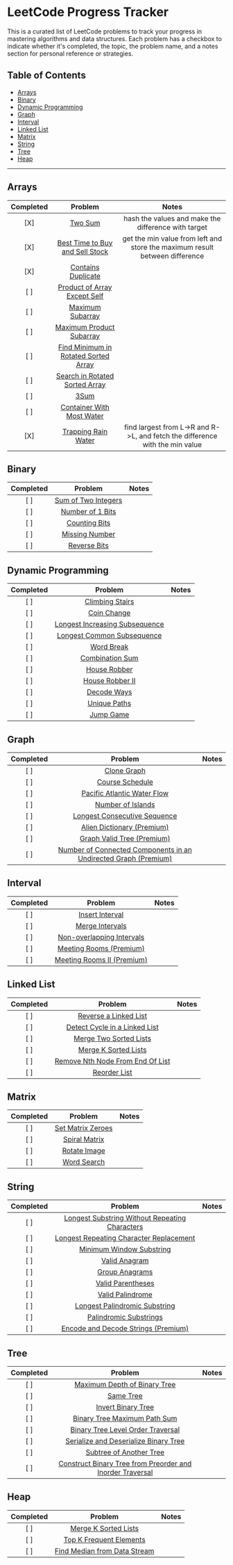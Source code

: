 # LeetCode Progress Tracker

This is a curated list of LeetCode problems to track your progress in mastering algorithms and data structures. Each problem has a checkbox to indicate whether it's completed, the topic, the problem name, and a notes section for personal reference or strategies.

## Table of Contents

- [Arrays](#arrays)
- [Binary](#binary)
- [Dynamic Programming](#dynamic-programming)
- [Graph](#graph)
- [Interval](#interval)
- [Linked List](#linked-list)
- [Matrix](#matrix)
- [String](#string)
- [Tree](#tree)
- [Heap](#heap)

---

## Arrays

| Completed |               Problem                |                                    Notes                                    |
| :-------: | :----------------------------------: | :-------------------------------------------------------------------------: |
|    [X]    | [Two Sum](https://leetcode.com/problems/two-sum/)                |             hash the values and make the difference with target              |
|    [X]    | [Best Time to Buy and Sell Stock](https://leetcode.com/problems/best-time-to-buy-and-sell-stock/)    | get the min value from left and store the maximum result between difference  |
|    [X]    | [Contains Duplicate](https://leetcode.com/problems/contains-duplicate/)          |                                                                             |
|    [ ]    | [Product of Array Except Self](https://leetcode.com/problems/product-of-array-except-self/)     |                                                                             |
|    [ ]    | [Maximum Subarray](https://leetcode.com/problems/maximum-subarray/)           |                                                                             |
|    [ ]    | [Maximum Product Subarray](https://leetcode.com/problems/maximum-product-subarray/)       |                                                                             |
|    [ ]    | [Find Minimum in Rotated Sorted Array](https://leetcode.com/problems/find-minimum-in-rotated-sorted-array/) |                                                                             |
|    [ ]    | [Search in Rotated Sorted Array](https://leetcode.com/problems/search-in-rotated-sorted-array/)    |                                                                             |
|    [ ]    | [3Sum](https://leetcode.com/problems/3sum/)                 |                                                                             |
|    [ ]    | [Container With Most Water](https://leetcode.com/problems/container-with-most-water/)       |                                                                             |
|    [X]    | [Trapping Rain Water](https://leetcode.com/problems/trapping-rain-water/)          | find largest from L->R and R->L, and fetch the difference with the min value |

## Binary

| Completed |       Problem       | Notes |
| :-------: | :-----------------: | :---: |
|    [ ]    | [Sum of Two Integers](https://leetcode.com/problems/sum-of-two-integers/) |       |
|    [ ]    | [Number of 1 Bits](https://leetcode.com/problems/number-of-1-bits/)   |       |
|    [ ]    | [Counting Bits](https://leetcode.com/problems/counting-bits/)    |       |
|    [ ]    | [Missing Number](https://leetcode.com/problems/missing-number/)    |       |
|    [ ]    | [Reverse Bits](https://leetcode.com/problems/reverse-bits/)     |       |

## Dynamic Programming

| Completed |            Problem             | Notes |
| :-------: | :----------------------------: | :---: |
|    [ ]    | [Climbing Stairs](https://leetcode.com/problems/climbing-stairs/)         |       |
|    [ ]    | [Coin Change](https://leetcode.com/problems/coin-change/)           |       |
|    [ ]    | [Longest Increasing Subsequence](https://leetcode.com/problems/longest-increasing-subsequence/) |       |
|    [ ]    | [Longest Common Subsequence](https://leetcode.com/problems/longest-common-subsequence/)   |       |
|    [ ]    | [Word Break](https://leetcode.com/problems/word-break/)           |       |
|    [ ]    | [Combination Sum](https://leetcode.com/problems/combination-sum/)         |       |
|    [ ]    | [House Robber](https://leetcode.com/problems/house-robber/)          |       |
|    [ ]    | [House Robber II](https://leetcode.com/problems/house-robber-ii/)         |       |
|    [ ]    | [Decode Ways](https://leetcode.com/problems/decode-ways/)           |       |
|    [ ]    | [Unique Paths](https://leetcode.com/problems/unique-paths/)          |       |
|    [ ]    | [Jump Game](https://leetcode.com/problems/jump-game/)            |       |

## Graph

| Completed |                             Problem                             | Notes |
| :-------: | :-------------------------------------------------------------: | :---: |
|    [ ]    | [Clone Graph](https://leetcode.com/problems/clone-graph/)                           |       |
|    [ ]    | [Course Schedule](https://leetcode.com/problems/course-schedule/)                         |       |
|    [ ]    | [Pacific Atlantic Water Flow](https://leetcode.com/problems/pacific-atlantic-water-flow/)                   |       |
|    [ ]    | [Number of Islands](https://leetcode.com/problems/number-of-islands/)                        |       |
|    [ ]    | [Longest Consecutive Sequence](https://leetcode.com/problems/longest-consecutive-sequence/)                   |       |
|    [ ]    | [Alien Dictionary (Premium)](https://www.lintcode.com/problem/892/)                    |       |
|    [ ]    | [Graph Valid Tree (Premium)](https://lintcode.com/problem/178/)                    |       |
|    [ ]    | [Number of Connected Components in an Undirected Graph (Premium)](https://www.lintcode.com/problem/3651/) |       |

## Interval

| Completed |          Problem           | Notes |
| :-------: | :------------------------: | :---: |
|    [ ]    | [Insert Interval](https://leetcode.com/problems/insert-interval/)       |       |
|    [ ]    | [Merge Intervals](https://leetcode.com/problems/merge-intervals/)       |       |
|    [ ]    | [Non-overlapping Intervals](https://leetcode.com/problems/non-overlapping-intervals/)  |       |
|    [ ]    | [Meeting Rooms (Premium)](https://www.lintcode.com/problem/920/)   |       |
|    [ ]    | [Meeting Rooms II (Premium)](https://www.lintcode.com/problem/919/) |       |

## Linked List

| Completed |             Problem              | Notes |
| :-------: | :------------------------------: | :---: |
|    [ ]    | [Reverse a Linked List](https://leetcode.com/problems/reverse-linked-list/)       |       |
|    [ ]    | [Detect Cycle in a Linked List](https://leetcode.com/problems/linked-list-cycle/)   |       |
|    [ ]    | [Merge Two Sorted Lists](https://leetcode.com/problems/merge-two-sorted-lists/)      |       |
|    [ ]    | [Merge K Sorted Lists](https://leetcode.com/problems/merge-k-sorted-lists/)       |       |
|    [ ]    | [Remove Nth Node From End Of List](https://leetcode.com/problems/remove-nth-node-from-end-of-list/) |       |
|    [ ]    | [Reorder List](https://leetcode.com/problems/reorder-list/)           |       |

## Matrix

| Completed |      Problem      | Notes |
| :-------: | :---------------: | :---: |
|    [ ]    | [Set Matrix Zeroes](https://leetcode.com/problems/set-matrix-zeroes/) |       |
|    [ ]    | [Spiral Matrix](https://leetcode.com/problems/spiral-matrix/)   |       |
|    [ ]    | [Rotate Image](https://leetcode.com/problems/rotate-image/)    |       |
|    [ ]    | [Word Search](https://leetcode.com/problems/word-search/)    |       |

## String

| Completed |                    Problem                     | Notes |
| :-------: | :--------------------------------------------: | :---: |
|    [ ]    | [Longest Substring Without Repeating Characters](https://leetcode.com/problems/longest-substring-without-repeating-characters/) |       |
|    [ ]    | [Longest Repeating Character Replacement](https://leetcode.com/problems/longest-repeating-character-replacement/)     |       |
|    [ ]    | [Minimum Window Substring](https://leetcode.com/problems/minimum-window-substring/)            |       |
|    [ ]    | [Valid Anagram](https://leetcode.com/problems/valid-anagram/)                  |       |
|    [ ]    | [Group Anagrams](https://leetcode.com/problems/group-anagrams/)                 |       |
|    [ ]    | [Valid Parentheses](https://leetcode.com/problems/valid-parentheses/)                |       |
|    [ ]    | [Valid Palindrome](https://leetcode.com/problems/valid-palindrome/)                |       |
|    [ ]    | [Longest Palindromic Substring](https://leetcode.com/problems/longest-palindromic-substring/)          |       |
|    [ ]    | [Palindromic Substrings](https://leetcode.com/problems/palindromic-substrings/)             |       |
|    [ ]    | [Encode and Decode Strings (Premium)](https://www.lintcode.com/problem/659/)       |       |

## Tree

| Completed |           Problem           | Notes |
| :-------: | :-------------------------: | :---: |
|    [ ]    | [Maximum Depth of Binary Tree](https://leetcode.com/problems/maximum-depth-of-binary-tree/) |       |
|    [ ]    | [Same Tree](https://leetcode.com/problems/same-tree/)          |       |
|    [ ]    | [Invert Binary Tree](https://leetcode.com/problems/invert-binary-tree/)      |       |
|    [ ]    | [Binary Tree Maximum Path Sum](https://leetcode.com/problems/binary-tree-maximum-path-sum/) |       |
|    [ ]    | [Binary Tree Level Order Traversal](https://leetcode.com/problems/binary-tree-level-order-traversal/) |       |
|    [ ]    | [Serialize and Deserialize Binary Tree](https://leetcode.com/problems/serialize-and-deserialize-binary-tree/) |       |
|    [ ]    | [Subtree of Another Tree](https://leetcode.com/problems/subtree-of-another-tree/)   |       |
|    [ ]    | [Construct Binary Tree from Preorder and Inorder Traversal](https://leetcode.com/problems/construct-binary-tree-from-preorder-and-inorder-traversal/) |       |

## Heap

| Completed |         Problem         | Notes |
| :-------: | :---------------------: | :---: |
|    [ ]    | [Merge K Sorted Lists](https://leetcode.com/problems/merge-k-sorted-lists/) |       |
|    [ ]    | [Top K Frequent Elements](https://leetcode.com/problems/top-k-frequent-elements/) |       |
|    [ ]    | [Find Median from Data Stream](https://leetcode.com/problems/find-median-from-data-stream/) |       |
